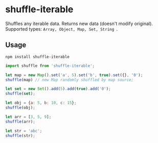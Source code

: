 # shuffle-iterable
Shuffles any iterable data. Returns new data (doesn't modify original).
Supported types: ```Array, Object, Map, Set, String ```.

## Usage

```
npm install shuffle-iterable
```

```javascript
import shuffle from 'shuffle-iterable';

let map = new Map().set('a', 5).set('b', true).set({}, '0');
shuffle(map) // new Map randomly shuffled by map source;

let set = new Set().add(5).add(true).add('0');
shuffle(set);

let obj = {a: 5, b: 10, c: 15};
shuffle(obj);

let arr = [3, 5, 9];
shuffle(arr);

let str = 'abc';
shuffle(str);
```